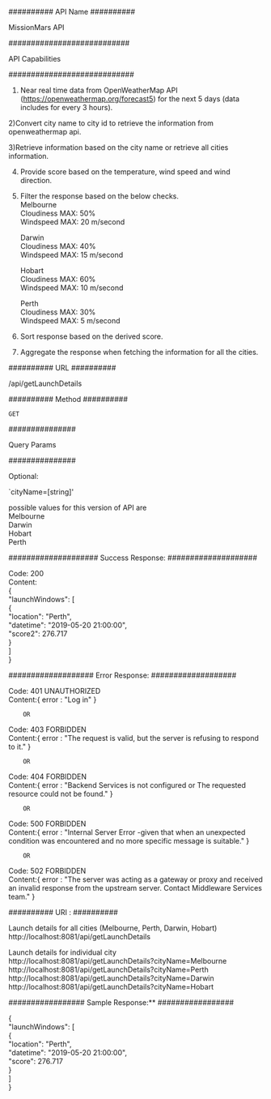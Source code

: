 ##########
 API Name
##########

MissionMars API

###########################

API Capabilities 

############################

1) Near real time data from OpenWeatherMap API (https://openweathermap.org/forecast5) for the next 5 days (data includes for every 3 hours). </br>

2)Convert city name to city id to retrieve the information from openweathermap api. </br>

3)Retrieve information based on the city name or retrieve all cities information.</br>

4) Provide score based on the temperature, wind speed and wind direction. </br>

5) Filter the response based on the below checks. </br>
	Melbourne </br>
        Cloudiness MAX: 50% </br>
        Windspeed MAX: 20 m/second </br>
	
	Darwin </br>
	Cloudiness MAX: 40% </br>
	Windspeed MAX: 15 m/second </br>
	
	Hobart </br>
	Cloudiness MAX: 60% </br>
	Windspeed MAX: 10 m/second </br>
	
	Perth </br>
	Cloudiness MAX: 30% </br>
	Windspeed MAX: 5 m/second </br>
	
6) Sort response based on the derived score. </br>

7) Aggregate the response when fetching the information for all the cities. </br>

##########
 URL
##########

/api/getLaunchDetails

##########
 Method
##########

`GET`

###############  

Query Params

###############

Optional:

`cityName=[string]' 

possible values for this version of API are  </br>
		Melbourne  </br>
		Darwin  </br>
		Hobart  </br>
		Perth  </br>
		
		
####################
Success Response:
####################
  
Code: 200  </br>
Content:  </br>
	{  </br>
    "launchWindows": [  </br>
        {  </br>
            "location": "Perth", </br>
            "datetime": "2019-05-20 21:00:00", </br>
            "score2": 276.717  </br>
		}  </br>
	]  </br>
	}  </br>
	

################### 
Error Response:
###################
  
Code: 401 UNAUTHORIZED  </br>
Content:{ error : "Log in" }  </br>

        OR

Code: 403 FORBIDDEN  </br>
Content:{ error : "The request is valid, but the server is refusing to respond to it." }  </br>
  
        OR
  
Code: 404 FORBIDDEN  </br>
Content:{ error : "Backend Services is not configured or The requested resource could not be found." }  </br>
  
        OR

Code: 500 FORBIDDEN  </br>
Content:{ error : "Internal Server Error -given that when an unexpected condition was encountered and no more specific message is suitable." }  </br>

        OR

Code: 502 FORBIDDEN  </br>
Content:{ error : "The server was acting as a gateway or proxy and received an invalid response from the upstream server. Contact Middleware Services team." }  </br>

##########
URI :
##########

Launch details for all cities (Melbourne, Perth, Darwin, Hobart)  </br>
http://localhost:8081/api/getLaunchDetails  </br>

Launch details for individual city  </br>
http://localhost:8081/api/getLaunchDetails?cityName=Melbourne </br>
http://localhost:8081/api/getLaunchDetails?cityName=Perth  </br>
http://localhost:8081/api/getLaunchDetails?cityName=Darwin  </br>
http://localhost:8081/api/getLaunchDetails?cityName=Hobart  </br>

#################
Sample Response:**
#################

{  </br>
    "launchWindows": [  </br>
        { </br>
            "location": "Perth", </br>
            "datetime": "2019-05-20 21:00:00", </br>
            "score": 276.717  </br>
        }  </br>
    ]  </br>
}  </br>
